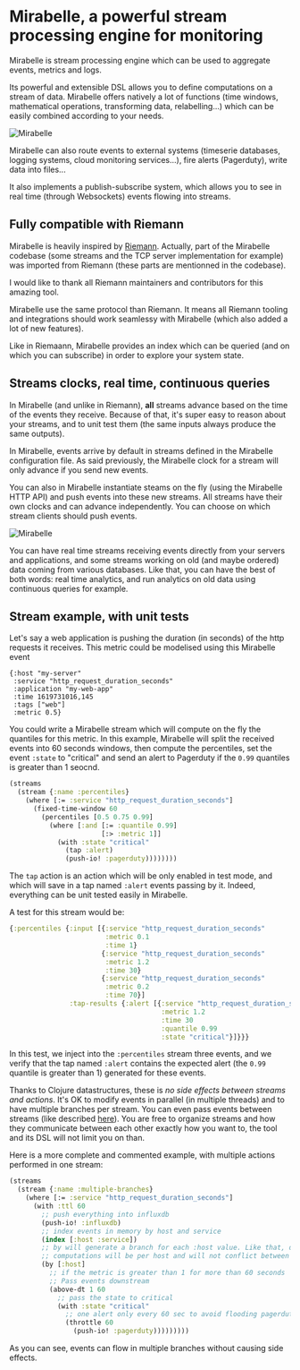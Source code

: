 # Mirabelle, a powerful stream processing engine for monitoring

Mirabelle is stream processing engine which can be used to aggregate events, metrics and logs.

Its powerful and extensible DSL allows you to define computations on a stream of data. Mirabelle offers natively a lot of functions (time windows, mathematical operations, transforming data, relabelling...) which can be easily combined according to your needs.

![Mirabelle](img/mirabelle_presentation.png)

Mirabelle can also route events to external systems (timeserie databases, logging systems, cloud monitoring services...), fire alerts (Pagerduty), write data into files...

It also implements a publish-subscribe system, which allows you to see in real time (through Websockets) events flowing into streams.

## Fully compatible with Riemann

Mirabelle is heavily inspired by [Riemann](http://riemann.io/). Actually, part of the Mirabelle codebase (some streams and the TCP server implementation for example) was imported from Riemann (these parts are mentionned in the codebase).

I would like to thank all Riemann maintainers and contributors for this amazing tool.

Mirabelle use the same protocol than Riemann. It means all Riemann tooling and integrations should work seamlessy with Mirabelle (which also added a lot of new features).

Like in Riemaann, Mirabelle provides an index which can be queried (and on which you can subscribe) in order to explore your system state.

## Streams clocks, real time, continuous queries

In Mirabelle (and unlike in Riemann), **all** streams advance based on the time of the events they receive. Because of that, it's super easy to reason about your streams, and to unit test them (the same inputs always produce the same outputs).

In Mirabelle, events arrive by default in streams defined in the Mirabelle configuration file. As said previously, the Mirabelle clock for a stream will only advance if you send new events.

You can also in Mirabelle instantiate steams on the fly (using the Mirabelle HTTP API) and push events into these new streams. All streams have their own clocks and can advance independently. You can choose on which stream clients should push events.

![Mirabelle](img/mirabelle_streams.png)

You can have real time streams receiving events directly from your servers and applications, and some streams working on old (and maybe ordered) data coming from various databases. Like that, you can have the best of both words: real time analytics, and run analytics on old data using continuous queries for example.

## Stream example, with unit tests

Let's say a web application is pushing the duration (in seconds) of the http requests it receives. This metric could be modelised using this Mirabelle event

```
{:host "my-server"
 :service "http_request_duration_seconds"
 :application "my-web-app"
 :time 1619731016,145
 :tags ["web"]
 :metric 0.5}
```

You could write a Mirabelle stream which will compute on the fly the quantiles for this metric. In this example, Mirabelle will split the received events into 60 seconds windows, then compute the percentiles, set the event `:state` to "critical" and send an alert to Pagerduty if the `0.99` quantiles is greater than 1 seocnd.

```clojure
(streams
  (stream {:name :percentiles}
    (where [:= :service "http_request_duration_seconds"]
      (fixed-time-window 60
        (percentiles [0.5 0.75 0.99]
          (where [:and [:= :quantile 0.99]
                       [:> :metric 1]]
            (with :state "critical"
              (tap :alert)
              (push-io! :pagerduty))))))))
```

The `tap` action is an action which will be only enabled in test mode, and which will save in a tap named `:alert` events passing by it. Indeed, everything can be unit tested easily in Mirabelle.

A test for this stream would be:

```clojure
{:percentiles {:input [{:service "http_request_duration_seconds"
                        :metric 0.1
                        :time 1}
                       {:service "http_request_duration_seconds"
                        :metric 1.2
                        :time 30}
                       {:service "http_request_duration_seconds"
                        :metric 0.2
                        :time 70}]
               :tap-results {:alert [{:service "http_request_duration_seconds"
                                      :metric 1.2
                                      :time 30
                                      :quantile 0.99
                                      :state "critical"}]}}}
```

In this test, we inject into the `:percentiles` stream three events, and we verify that the tap named `:alert` contains the expected alert (the `0.99` quantile is greater than 1) generated for these events.

Thanks to Clojure datastructures, these is *no side effects between streams and actions*. It's OK to modify events in parallel (in multiple threads) and to have multiple branches per stream. You can even pass events between streams (like described [here](todo)). You are free to organize streams and how they communicate between each other exactly how you want to, the tool and its DSL will not limit you on than.

Here is a more complete and commented example, with multiple actions performed in one stream:

```clojure
(streams
  (stream {:name :multiple-branches}
    (where [:= :service "http_request_duration_seconds"]
      (with :ttl 60
        ;; push everything into influxdb
        (push-io! :influxdb)
        ;; index events in memory by host and service
        (index [:host :service])
        ;; by will generate a branch for each :host value. Like that, downstream
        ;; computations will be per host and will not conflict between each other
        (by [:host]
          ;; if the metric is greater than 1 for more than 60 seconds
          ;; Pass events downstream
          (above-dt 1 60
            ;; pass the state to critical
            (with :state "critical"
              ;; one alert only every 60 sec to avoid flooding pagerduty
              (throttle 60
                (push-io! :pagerduty)))))))))
```

As you can see, events can flow in multiple branches without causing side effects.
